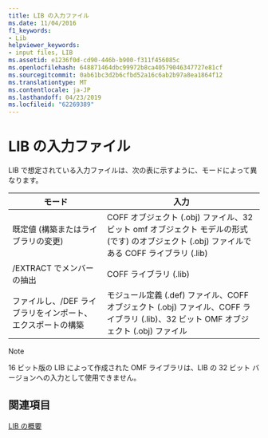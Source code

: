 ```yaml
---
title: LIB の入力ファイル
ms.date: 11/04/2016
f1_keywords:
- Lib
helpviewer_keywords:
- input files, LIB
ms.assetid: e1236f0d-cd90-446b-b900-f311f456085c
ms.openlocfilehash: 648871464dbc99972b8ca40579046347727e81cf
ms.sourcegitcommit: 0ab61bc3d2b6cfbd52a16c6ab2b97a8ea1864f12
ms.translationtype: MT
ms.contentlocale: ja-JP
ms.lasthandoff: 04/23/2019
ms.locfileid: "62269389"
---
```

# <a name="lib-input-files"></a>LIB の入力ファイル

LIB で想定されている入力ファイルは、次の表に示すように、モードによって異なります。

|モード|入力|
|----------|-----------|
|既定値 (構築またはライブラリの変更)|COFF オブジェクト (.obj) ファイル、32 ビット omf オブジェクト モデルの形式 (です) のオブジェクト (.obj) ファイルである COFF ライブラリ (.lib)|
|/EXTRACT でメンバーの抽出|COFF ライブラリ (.lib)|
|ファイルし、/DEF ライブラリをインポート、エクスポートの構築|モジュール定義 (.def) ファイル、COFF オブジェクト (.obj) ファイル、COFF ライブラリ (.lib)、32 ビット OMF オブジェクト (.obj) ファイル|

> [!NOTE]
>  16 ビット版の LIB によって作成された OMF ライブラリは、LIB の 32 ビット バージョンへの入力として使用できません。

## <a name="see-also"></a>関連項目

[LIB の概要](overview-of-lib.md)
